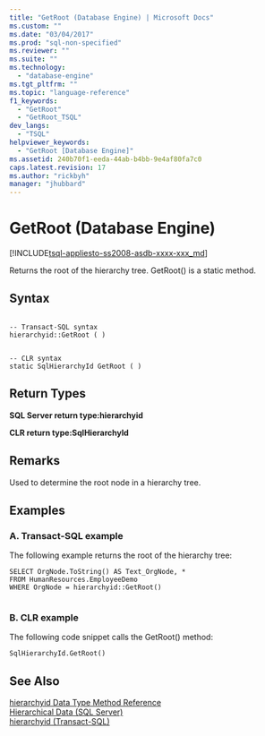 ```yaml
---
title: "GetRoot (Database Engine) | Microsoft Docs"
ms.custom: ""
ms.date: "03/04/2017"
ms.prod: "sql-non-specified"
ms.reviewer: ""
ms.suite: ""
ms.technology: 
  - "database-engine"
ms.tgt_pltfrm: ""
ms.topic: "language-reference"
f1_keywords: 
  - "GetRoot"
  - "GetRoot_TSQL"
dev_langs: 
  - "TSQL"
helpviewer_keywords: 
  - "GetRoot [Database Engine]"
ms.assetid: 240b70f1-eeda-44ab-b4bb-9e4af80fa7c0
caps.latest.revision: 17
ms.author: "rickbyh"
manager: "jhubbard"
---
```

# GetRoot (Database Engine)
[!INCLUDE[tsql-appliesto-ss2008-asdb-xxxx-xxx_md](../../relational-databases/import-export/includes/tsql-appliesto-ss2008-asdb-xxxx-xxx-md.md)]

  Returns the root of the hierarchy tree. GetRoot() is a static method.  
  
## Syntax  
  
```  
  
-- Transact-SQL syntax  
hierarchyid::GetRoot ( )   
```  
  
```  
  
-- CLR syntax  
static SqlHierarchyId GetRoot ( )   
```  
  
## Return Types  
 **SQL Server return type:hierarchyid**  
  
 **CLR return type:SqlHierarchyId**  
  
## Remarks  
 Used to determine the root node in a hierarchy tree.  
  
## Examples  
  
### A. Transact-SQL example  
 The following example returns the root of the hierarchy tree:  
  
```  
SELECT OrgNode.ToString() AS Text_OrgNode, *  
FROM HumanResources.EmployeeDemo  
WHERE OrgNode = hierarchyid::GetRoot()  
  
```  
  
### B. CLR example  
 The following code snippet calls the GetRoot() method:  
  
```  
SqlHierarchyId.GetRoot()  
```  
  
## See Also  
 [hierarchyid Data Type Method Reference](../Topic/hierarchyid%20Data%20Type%20Method%20Reference.md)   
 [Hierarchical Data &#40;SQL Server&#41;](../../relational-databases/hierarchical-data-sql-server.md)   
 [hierarchyid &#40;Transact-SQL&#41;](../../t-sql/data-types/hierarchyid-data-type-method-reference.md)  
  
  